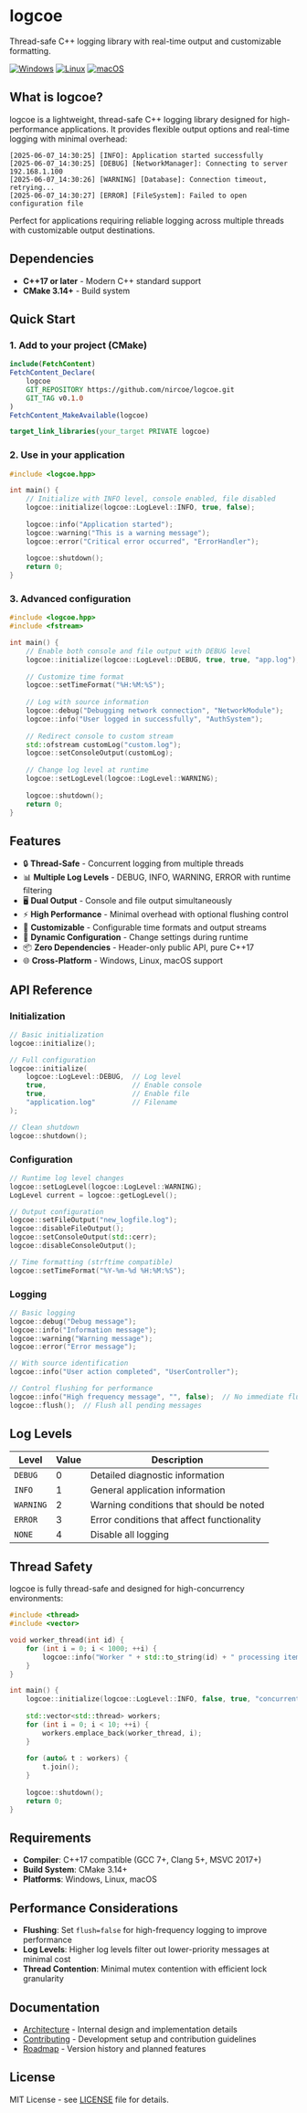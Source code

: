 # logcoe

Thread-safe C++ logging library with real-time output and customizable formatting.

[![Windows](https://github.com/nircoe/logcoe/actions/workflows/ci-windows.yml/badge.svg)](https://github.com/nircoe/logcoe/actions/workflows/ci-windows.yml)
[![Linux](https://github.com/nircoe/logcoe/actions/workflows/ci-linux.yml/badge.svg)](https://github.com/nircoe/logcoe/actions/workflows/ci-linux.yml)
[![macOS](https://github.com/nircoe/logcoe/actions/workflows/ci-macos.yml/badge.svg)](https://github.com/nircoe/logcoe/actions/workflows/ci-macos.yml)

## What is logcoe?

logcoe is a lightweight, thread-safe C++ logging library designed for high-performance applications. It provides flexible output options and real-time logging with minimal overhead:

```
[2025-06-07_14:30:25] [INFO]: Application started successfully
[2025-06-07_14:30:25] [DEBUG] [NetworkManager]: Connecting to server 192.168.1.100
[2025-06-07_14:30:26] [WARNING] [Database]: Connection timeout, retrying...
[2025-06-07_14:30:27] [ERROR] [FileSystem]: Failed to open configuration file
```

Perfect for applications requiring reliable logging across multiple threads with customizable output destinations.

## Dependencies
- **C++17 or later** - Modern C++ standard support
- **CMake 3.14+** - Build system

## Quick Start

### 1. Add to your project (CMake)

```cmake
include(FetchContent)
FetchContent_Declare(
    logcoe
    GIT_REPOSITORY https://github.com/nircoe/logcoe.git
    GIT_TAG v0.1.0
)
FetchContent_MakeAvailable(logcoe)

target_link_libraries(your_target PRIVATE logcoe)
```

### 2. Use in your application

```cpp
#include <logcoe.hpp>

int main() {
    // Initialize with INFO level, console enabled, file disabled
    logcoe::initialize(logcoe::LogLevel::INFO, true, false);
    
    logcoe::info("Application started");
    logcoe::warning("This is a warning message");
    logcoe::error("Critical error occurred", "ErrorHandler");
    
    logcoe::shutdown();
    return 0;
}
```

### 3. Advanced configuration

```cpp
#include <logcoe.hpp>
#include <fstream>

int main() {
    // Enable both console and file output with DEBUG level
    logcoe::initialize(logcoe::LogLevel::DEBUG, true, true, "app.log");
    
    // Customize time format
    logcoe::setTimeFormat("%H:%M:%S");
    
    // Log with source information
    logcoe::debug("Debugging network connection", "NetworkModule");
    logcoe::info("User logged in successfully", "AuthSystem");
    
    // Redirect console to custom stream
    std::ofstream customLog("custom.log");
    logcoe::setConsoleOutput(customLog);
    
    // Change log level at runtime
    logcoe::setLogLevel(logcoe::LogLevel::WARNING);
    
    logcoe::shutdown();
    return 0;
}
```

## Features

- 🔒 **Thread-Safe** - Concurrent logging from multiple threads
- 📊 **Multiple Log Levels** - DEBUG, INFO, WARNING, ERROR with runtime filtering
- 🖥️ **Dual Output** - Console and file output simultaneously
- ⚡ **High Performance** - Minimal overhead with optional flushing control
- 🎨 **Customizable** - Configurable time formats and output streams
- 🔄 **Dynamic Configuration** - Change settings during runtime
- 📦 **Zero Dependencies** - Header-only public API, pure C++17
- 🌐 **Cross-Platform** - Windows, Linux, macOS support

## API Reference

### Initialization
```cpp
// Basic initialization
logcoe::initialize();

// Full configuration
logcoe::initialize(
    logcoe::LogLevel::DEBUG,  // Log level
    true,                     // Enable console
    true,                     // Enable file
    "application.log"         // Filename
);

// Clean shutdown
logcoe::shutdown();
```

### Configuration
```cpp
// Runtime log level changes
logcoe::setLogLevel(logcoe::LogLevel::WARNING);
LogLevel current = logcoe::getLogLevel();

// Output configuration
logcoe::setFileOutput("new_logfile.log");
logcoe::disableFileOutput();
logcoe::setConsoleOutput(std::cerr);
logcoe::disableConsoleOutput();

// Time formatting (strftime compatible)
logcoe::setTimeFormat("%Y-%m-%d %H:%M:%S");
```

### Logging
```cpp
// Basic logging
logcoe::debug("Debug message");
logcoe::info("Information message");
logcoe::warning("Warning message");
logcoe::error("Error message");

// With source identification
logcoe::info("User action completed", "UserController");

// Control flushing for performance
logcoe::info("High frequency message", "", false);  // No immediate flush
logcoe::flush();  // Flush all pending messages
```

## Log Levels

| Level | Value | Description |
|-------|-------|-------------|
| `DEBUG` | 0 | Detailed diagnostic information |
| `INFO` | 1 | General application information |
| `WARNING` | 2 | Warning conditions that should be noted |
| `ERROR` | 3 | Error conditions that affect functionality |
| `NONE` | 4 | Disable all logging |

## Thread Safety

logcoe is fully thread-safe and designed for high-concurrency environments:

```cpp
#include <thread>
#include <vector>

void worker_thread(int id) {
    for (int i = 0; i < 1000; ++i) {
        logcoe::info("Worker " + std::to_string(id) + " processing item " + std::to_string(i));
    }
}

int main() {
    logcoe::initialize(logcoe::LogLevel::INFO, false, true, "concurrent.log");
    
    std::vector<std::thread> workers;
    for (int i = 0; i < 10; ++i) {
        workers.emplace_back(worker_thread, i);
    }
    
    for (auto& t : workers) {
        t.join();
    }
    
    logcoe::shutdown();
    return 0;
}
```

## Requirements

- **Compiler**: C++17 compatible (GCC 7+, Clang 5+, MSVC 2017+)
- **Build System**: CMake 3.14+
- **Platforms**: Windows, Linux, macOS

## Performance Considerations

- **Flushing**: Set `flush=false` for high-frequency logging to improve performance
- **Log Levels**: Higher log levels filter out lower-priority messages at minimal cost
- **Thread Contention**: Minimal mutex contention with efficient lock granularity

## Documentation

- [Architecture](docs/ARCHITECTURE.md) - Internal design and implementation details
- [Contributing](docs/CONTRIBUTING.md) - Development setup and contribution guidelines
- [Roadmap](docs/ROADMAP.md) - Version history and planned features

## License

MIT License - see [LICENSE](LICENSE) file for details.